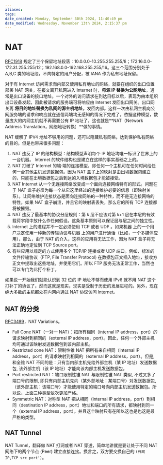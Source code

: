 ```yaml
---
aliases: 
tags: 
date_created: Monday, September 30th 2024, 11:40:49 pm
date_modified: Wednesday, November 13th 2024, 2:15:37 pm
---
```


# NAT

[RFC1918](https://datatracker.ietf.org/doc/rfc1918/) 规定了三个保留地址段落：10.0.0.0-10.255.255.255/8；172.16.0.0-172.31.255.255/12；192.168.0.0-192.168.255.255/16。这三个范围分别处于 A,B,C 类的地址段，不向特定的用户分配，被 IANA 作为私有地址保留。

对于有 Internet 访问需求而内部又使用私有地址的网络，就要在组织的出口位置部署 NAT 网关，在报文离开私网进入 Internet 时，**将源 IP 替换为公网地址**，通常是出口设备的接口地址。一个对外的访问请求在到达目标以后，表现为由本组织出口设备发起，因此被请求的服务端可将响应由 Internet 发回出口网关。出口网关再 **将目的地址替换为私网的源主机地址**，发回内部。这样一次由私网主机向公网服务端的请求和响应就在通信两端均无感知的情况下完成了。依据这种模型，数量庞大的内网主机就不再需要公有 IP 地址了。这也就是**NAT（Network Address Translation，网络地址转换）**做的事情。

NAT 缓解了 IPV4 地址不够用的问题，还可以隐藏私有网络，达到保护私有网络的目的。但是也带来很多问题：

1. NAT 违反了 IP 的结构模型：结构模型声明每个 IP 地址均唯一标识了世界上的一台机器。 Internet 的软件结构也是建立在这样的事实基础之上的。
2. NAT 打破了 Internet 的端·端的连接模型，即任何一个主机可在任何时间给任何一台其他主机发送数据包。因为 NAT 盒子上的映射是由出境数据包建立的，只能在出境数据包之后到达的入境数据包才能被接受。
3. NAT Internet 从一个无连接网络改变成一个面向连接网络特有的形式。问题在于 NAT 盒子必须为每一个从它这里经过的连接维护必要的信息（即映射关系）。让网络维护连接状态是面向连接网络的一种特性，而不是无连接网络的特性。如果 NAT 盒子崩溃，并且它的映射表丢失，那么它的所有 TCP 连接都将被摧毁。
4. NAT 违反了最基本的协议分层规则：第 k 层不应该对第 k+1 层在本层的有效载荷宇段中放什么作任何假设。这条基本原则可以保证层与层之间的独立性。
5. Internet 上的进程并不一定必须使用 TCP 或者 UDP 。如果机器 上的一个用户决定使用一种新的传输协议与机器 上的用户进行通话（比如，一个多媒体应用），那么，由于 NAT 的介入，这样的应用将无法工作，因为 NAT 盒子将无法正确地定位到 TCP Source port。
6. 有些应用以规定的方式使用多个 TCP/IP 连接或者 UDP 端口。例如，标准的文件传输协议（FTP, File Transfer Protocol) 在数据包正文插入地址，接收方正文中提取出这些地址，并使用它们。所以 FTP 服务无法正常工作，当然也可以专门为此打个补丁。

如果说一开始我们就能认识到 32 位的 IP 地址不够而使用 IPv6 就不用 NAT 这个打补丁的协议了，然而这就是现实，现实是受制于历史的发展进程的。另外，现在绝大多数的主机都处在内网内通过 NAT 协议访问 Internet。

## NAT 的分类

[RFC3489](https://www.rfc-editor.org/rfc/rfc3489.html#page-5)，NAT Variations。

- Full Cone NAT（一对一 NAT）：把所有相同（internal IP address，port）的请求映射到相同的（external IP address，port）。因此，任何一个外部主机均可通过该映射发送数据包到该内部主机。
- Restricted cone NAT：限制性锥 NAT 把所有来自相同（internal IP address，port）的请求映射到相同的（external IP address，port）。但是, 和全锥 NAT 不同的是：只有当内部主机先给外部主机（某 IP 地址）发送数据包, 该外部主机（该 IP 地址）才能向该内部主机发送数据包。
- Port restricted NAT：端口限制性锥 NAT 与限制性锥 NAT 类似, 不过又多了端口号的限制, 即只有内部主机先向（某外部地址：某端口号）对发送数据包, （该外部主机：该端口号）才能使用特定的端口号向内部主机发送数据包。所以说，上面三种类型依次更加严格。
- Symmetric NAT：对称型 NAT 把从相同（internal IP address，port）到相同（destination IP address，port）地址和端口的所有请求，都映射到同一个（external IP address，port）。并且这个映射只有在所以这也是也这是最严格的类型。

## NAT Tunnel

NAT Tunnel，翻译做 NAT 打洞或者 NAT 穿透，简单地讲就是要让处于不同 NAT 网络下的两个节点 (Peer) 建立直接连接。换言之，双方要交换自己的 `(外网IP,TCP src port')`。

